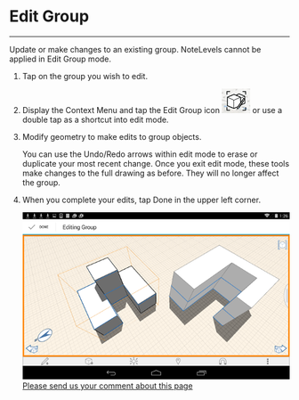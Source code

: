# Edit Group

----

Update or make changes to an existing group.
NoteLevels cannot be applied in Edit Group mode.
1. Tap on the group you wish to edit.
2. Display the Context Menu and tap the Edit Group icon ![](Images/GUID-1775EC3C-EB94-47D4-91D9-E4EB0D076D63-low.png) or use a double tap as a shortcut into edit mode.
3. Modify geometry to make edits to group objects. 
    
    You can use the Undo/Redo arrows within edit mode to erase or duplicate your most recent change. Once you exit edit mode, these tools make changes to the full drawing as before. They will no longer affect the group.
4. When you complete your edits, tap Done in the upper left corner. 
    
    ![](Images/GUID-021DA756-41A1-4D1D-9950-0F703A002E34-low.png)
[Please send us your comment about this page](#)